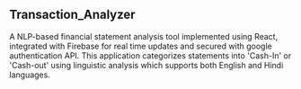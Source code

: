 ## Transaction_Analyzer
A NLP-based financial statement analysis tool implemented using React, integrated with Firebase for real time updates and secured with google authentication API.
This application categorizes statements into 'Cash-In' or 'Cash-out' using linguistic analysis which supports both English and Hindi languages.
